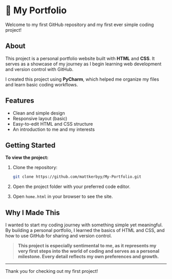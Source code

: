 # 📝 My Portfolio 

Welcome to my first GitHub repository and my first ever simple coding project!

## About

This project is a personal portfolio website built with **HTML** and **CSS**. It serves as a showcase of my journey as I begin learning web development and version control with GitHub. 

I created this project using **PyCharm**, which helped me organize my files and learn basic coding workflows.

## Features

- Clean and simple design
- Responsive layout (basic)
- Easy-to-edit HTML and CSS structure
- An introduction to me and my interests

## Getting Started

**To view the project:**

1. Clone the repository:

    ```bash
    git clone https://github.com/mattkerbyy/My-Portfolio.git
    ```

2. Open the project folder with your preferred code editor.
3. Open `home.html` in your browser to see the site.

## Why I Made This

I wanted to start my coding journey with something simple yet meaningful. By building a personal portfolio, I learned the basics of HTML and CSS, and how to use GitHub for sharing and version control.

> **This project is especially sentimental to me, as it represents my very first steps into the world of coding and serves as a personal milestone. Every detail reflects my own preferences and growth.**

---

Thank you for checking out my first project!
